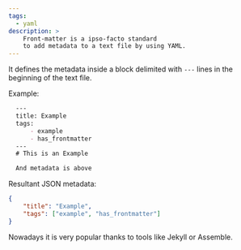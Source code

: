 ```yaml
---
tags:
  - yaml
description: >
    Front-matter is a ipso-facto standard 
    to add metadata to a text file by using YAML.
---
```


It defines the metadata inside a block
delimited with `---` lines in 
the beginning of the text file. 

Example:

```markdown
  ---
  title: Example
  tags:
      - example
      - has_frontmatter
  ---
  # This is an Example

  And metadata is above
```

Resultant JSON metadata:

```json
{
    "title": "Example",
    "tags": ["example", "has_frontmatter"]
}
```

Nowadays it is very popular thanks to tools like Jekyll or Assemble.
